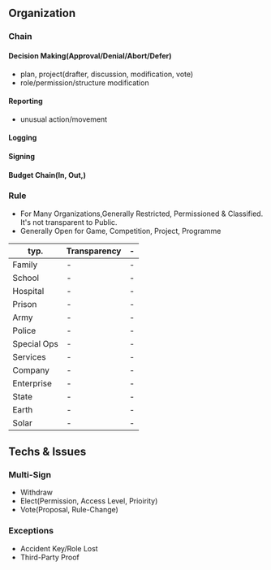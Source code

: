 ## Organization
### Chain
#### Decision Making(Approval/Denial/Abort/Defer)
- plan, project(drafter, discussion, modification, vote)
- role/permission/structure modification
#### Reporting
- unusual action/movement
#### Logging
#### Signing
#### Budget Chain(In, Out,)
### Rule
- For Many Organizations,Generally Restricted, Permissioned & Classified. It's not transparent to Public.
- Generally Open for Game, Competition, Project, Programme

typ. |Transparency|-
-----|-------|------
Family|-|-
School|-|-
Hospital|-|-
Prison|-|-
Army|-|-
Police|-|-
Special Ops|-|-
Services|-|-
Company|-|-
Enterprise|-|-
State|-|-
Earth|-|-
Solar|-|-
## Techs & Issues
### Multi-Sign
- Withdraw
- Elect(Permission, Access Level, Prioirity)
- Vote(Proposal, Rule-Change)
### Exceptions
- Accident Key/Role Lost
- Third-Party Proof
